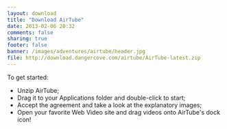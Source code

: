 ```yaml
---
layout: download
title: "Download AirTube"
date: 2013-02-06 20:32
comments: false
sharing: true
footer: false
banner: /images/adventures/airtube/header.jpg
file: http://download.dangercove.com/airtube/AirTube-latest.zip
---
```


To get started:

- Unzip AirTube;
- Drag it to your Applications folder and double-click to start;
- Accept the agreement and take a look at the explanatory images;
- Open your favorite Web Video site and drag videos onto AirTube's dock icon!

